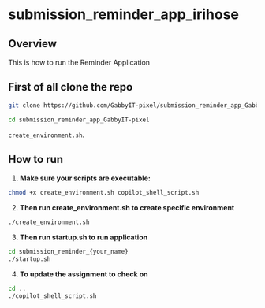 # submission_reminder_app_irihose

## Overview
This is how to run the Reminder Application

## First of all clone the repo
```bash
git clone https://github.com/GabbyIT-pixel/submission_reminder_app_GabbyIT-pixel.git

cd submission_reminder_app_GabbyIT-pixel
```
`create_environment.sh`.

## How to run
1. **Make sure your scripts are executable:**
```bash
chmod +x create_environment.sh copilot_shell_script.sh
```
2. **Then run create_environment.sh to create specific environment**
```bash
./create_environment.sh
```
3. **Then run startup.sh to run application**
```bash
cd submission_reminder_{your_name}
./startup.sh
```
4. **To update the assignment to check on**
```bash
cd ..
./copilot_shell_script.sh
```
